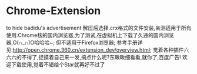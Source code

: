 # Chrome-Extension
to  hide badidu's advertisement
解压后选择.crx格式的文件安装,亲测适用于所有使用:Chrome核的国内浏览器,为了测试,在虚拟机上下载了久违的国内浏览器,O(∩_∩)O哈哈哈~;
但不适用于Firefox浏览器;
参考手册详见:http://open.chrome.360.cn/extension_dev/overview.html;
觉着各种插件六六六的不得了,捉摸着自己来一发,搞点什么呢?东瞅瞅细看看,就你了,百度广告!
欢迎下载使用,觉着不错给个Star就再好不过了
